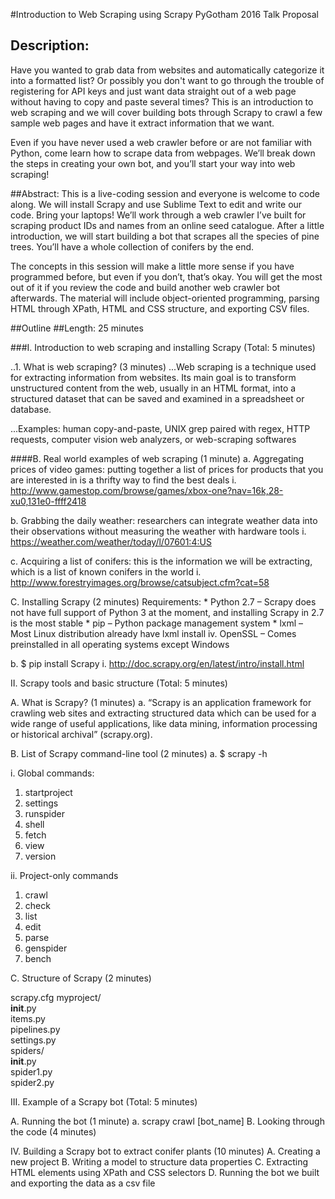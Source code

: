 #Introduction to Web Scraping using Scrapy
PyGotham 2016 Talk Proposal

## Description:
Have you wanted to grab data from websites and automatically categorize it into a formatted list? Or possibly you don't want to go through the trouble of registering for API keys and just want data straight out of a web page without having to copy and paste several times? This is an introduction to web scraping and we will cover building bots through Scrapy to crawl a few sample web pages and have it extract information that we want. 

Even if you have never used a web crawler before or are not familiar with Python, come learn how to scrape data from webpages. We’ll break down the steps in creating your own bot, and you’ll start your way into web scraping!  

##Abstract:
This is a live-coding session and everyone is welcome to code along. We will install Scrapy and use Sublime Text to edit and write our code. Bring your laptops! We’ll work through a web crawler I’ve built for scraping product IDs and names from an online seed catalogue. After a little introduction, we will start building a bot that scrapes all the species of pine trees. You’ll have a whole collection of conifers by the end.

The concepts in this session will make a little more sense if you have programmed before, but even if you don’t, that’s okay. You will get the most out of it if you review the code and build another web crawler bot afterwards. The material will include object-oriented programming, parsing HTML through XPath, HTML and CSS structure, and exporting CSV files.


##Outline
##Length: 25 minutes

###I.   Introduction to web scraping and installing Scrapy (Total: 5 minutes)

..1.	What is web scraping? (3 minutes)
...Web scraping is a technique used for extracting information from websites. Its main goal is to transform unstructured content from the web, usually in an HTML format, into a structured dataset that can be saved and examined in a spreadsheet or database. 

...Examples: human copy-and-paste, UNIX grep paired with regex, HTTP requests, computer vision web analyzers, or web-scraping softwares

####B.	Real world examples of web scraping (1 minute)
a.	Aggregating prices of video games: putting together a list of prices for products that you are interested in is a thrifty way to find the best deals
i.	http://www.gamestop.com/browse/games/xbox-one?nav=16k,28-xu0,131e0-ffff2418

b.	Grabbing the daily weather: researchers can integrate weather data into their observations without measuring the weather with hardware tools
i.	https://weather.com/weather/today/l/07601:4:US

c.	Acquiring a list of conifers: this is the information we will be extracting, which is a list of known conifers in the world
i.	http://www.forestryimages.org/browse/catsubject.cfm?cat=58

C.	Installing Scrapy (2 minutes)
  Requirements:
    * Python 2.7 – Scrapy does not have full support of Python 3 at the moment, and installing Scrapy in 2.7 is the most stable
    * pip – Python package management system
    * lxml – Most Linux distribution already have lxml install
iv.	OpenSSL – Comes preinstalled in all operating systems except Windows

b.	$ pip install Scrapy
i.	http://doc.scrapy.org/en/latest/intro/install.html


II.    Scrapy tools and basic structure (Total: 5 minutes)

A.	What is Scrapy?	 (1 minutes)
a.	“Scrapy is an application framework for crawling web sites and extracting structured data which can be used for a wide range of useful applications, like data mining, information processing or historical archival” (scrapy.org).
	
B.	List of Scrapy command-line tool (2 minutes)
a.	$ scrapy <command> -h 

i.	Global commands:
1.	startproject
2.	settings
3.	runspider
4.	shell
5.	fetch
6.	view
7.	version

ii.	Project-only commands
1.	crawl
2.	check
3.	list
4.	edit
5.	parse
6.	genspider
7.	bench

C.	Structure of Scrapy (2 minutes)

scrapy.cfg 
	myproject/     
		   __init__.py    
                     items.py     
                     pipelines.py     
                     settings.py     
                     spiders/         
		     __init__.py         
		     spider1.py         
  spider2.py

III.    Example of a Scrapy bot (Total: 5 minutes)

A.	Running the bot (1 minute)
a.	scrapy crawl [bot_name]
B.	Looking through the code (4 minutes)


IV.   Building a Scrapy bot to extract conifer plants (10 minutes)
A.	Creating a new project
B.	Writing a model to structure data properties
C.	Extracting HTML elements using XPath and CSS selectors
D.	Running the bot we built and exporting the data as a csv file

